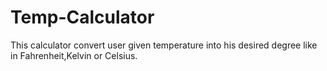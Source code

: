 # Temp-Calculator
This calculator convert user given temperature into his desired degree like in Fahrenheit,Kelvin or Celsius.
